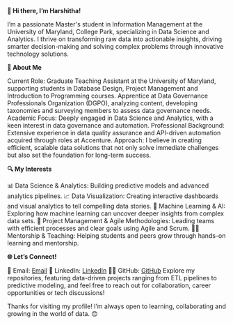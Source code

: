 **👋 Hi there, I’m Harshitha!**

I’m a passionate Master's student in Information Management at the University of Maryland, College Park, specializing in Data Science and Analytics. I thrive on transforming raw data into actionable insights, driving smarter decision-making and solving complex problems through innovative technology solutions.

**🌟 About Me**

Current Role: Graduate Teaching Assistant at the University of Maryland, supporting students in Database Design, Project Management and Introduction to Programming courses.
Apprentice at Data Governance Professionals Organization (DGPO), analyzing content, developing taxonomies and surveying members to assess data governance needs.
Academic Focus: Deeply engaged in Data Science and Analytics, with a keen interest in data governance and automation.
Professional Background: Extensive experience in data quality assurance and API-driven automation acquired through roles at Accenture.
Approach: I believe in creating efficient, scalable data solutions that not only solve immediate challenges but also set the foundation for long-term success.

**🔍 My Interests**

📊 Data Science & Analytics: Building predictive models and advanced analytics pipelines.
📈 Data Visualization: Creating interactive dashboards and visual analytics to tell compelling data stories.
🤖 Machine Learning & AI: Exploring how machine learning can uncover deeper insights from complex data sets.
📅 Project Management & Agile Methodologies: Leading teams with efficient processes and clear goals using Agile and Scrum.
👩‍🏫 Mentorship & Teaching: Helping students and peers grow through hands-on learning and mentorship.

**🌐 Let’s Connect!**

📧 Email: [Email](harshi07@umd.edu)
💼 LinkedIn: [LinkedIn](http://www.linkedin.com/in/harshitha-ramachandra/)
👨‍💻 GitHub: [GitHub](https://github.com/hramac?tab=repositories) Explore my repositories, featuring data-driven projects ranging from ETL pipelines to predictive modeling, and feel free to reach out for collaboration, career opportunities or tech discussions!

Thanks for visiting my profile! I’m always open to learning, collaborating and growing in the world of data. 😊
